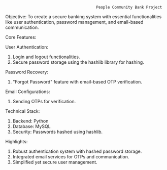                                             People Community Bank Project

Objective: To create a secure banking system with essential functionalities like user authentication, password management, and email-based communication.

Core Features:

User Authentication:
  1. Login and logout functionalities.
  2. Secure password storage using the hashlib library for hashing.

Password Recovery:
  1. "Forgot Password" feature with email-based OTP verification.

Email Configurations:
  1. Sending OTPs for verification.

Technical Stack:
  1. Backend: Python
  2. Database: MySQL
  3. Security: Passwords hashed using hashlib.

Highlights:
  1. Robust authentication system with hashed password storage.
  2. Integrated email services for OTPs and communication.
  3. Simplified yet secure user management.
